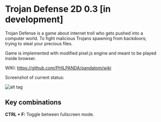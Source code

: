 # Trojan Defense 2D 0.3 [in development]
Trojan Defense is a game about internet troll who gets pushed into a computer world. To 
fight malicious Trojans spawning from backdoors; trying to steal your precious files.

Game is implemented with modified pixel.js engine and meant to be played inside browser.

WIKI: https://github.com/PHILPANDA/pandatom/wiki

Screenshot of current status:

![alt tag](https://github.com/PHILPANDA/pandatom/blob/master/trojan-defense-2D/screenshots/current.png?raw=true)

## Key combinations
**CTRL + F:** Toggle between fullscreen mode.

